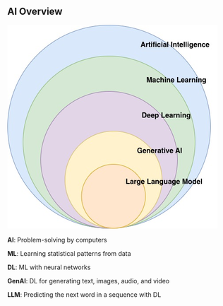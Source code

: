 ## AI Overview

![AI Circle](diagram/ai_circle.jpg)

**AI**: Problem-solving by computers 

**ML**: Learning statistical patterns from data 

**DL**: ML with neural networks 

**GenAI**: DL for generating text, images, audio, and video 

**LLM**: Predicting the next word in a sequence with DL
